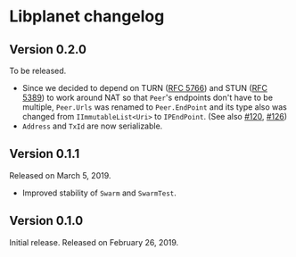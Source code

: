 Libplanet changelog
===================

Version 0.2.0
-------------

To be released.

 - Since we decided to depend on TURN ([RFC 5766]) and STUN ([RFC 5389]) to work around NAT so that `Peer`'s endpoints don't have to be multiple,
`Peer.Urls` was renamed to `Peer.EndPoint` and its type also was changed from `IImmutableList<Uri>` to `IPEndPoint`. (See also [#120], [#126])
 - `Address` and `TxId` are now serializable.


Version 0.1.1
-------------

Released on March 5, 2019.

 -  Improved stability of `Swarm` and `SwarmTest`.


Version 0.1.0
-------------

Initial release.  Released on February 26, 2019.


[#120]: https://github.com/planetarium/libplanet/issues/120
[#126]: https://github.com/planetarium/libplanet/issues/126
[RFC 5389]: https://tools.ietf.org/html/rfc5389
[RFC 5766]: https://tools.ietf.org/html/rfc5766
